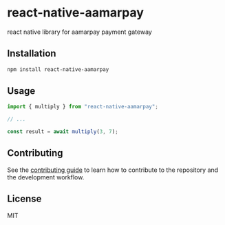 # react-native-aamarpay

react native library for aamarpay payment gateway

## Installation

```sh
npm install react-native-aamarpay
```

## Usage

```js
import { multiply } from "react-native-aamarpay";

// ...

const result = await multiply(3, 7);
```

## Contributing

See the [contributing guide](CONTRIBUTING.md) to learn how to contribute to the repository and the development workflow.

## License

MIT
